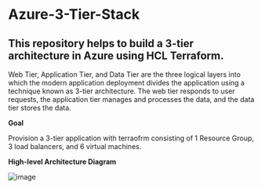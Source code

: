 # Azure-3-Tier-Stack
This repository helps to build a 3-tier architecture in Azure using HCL Terraform.
----------------------------------------------------------------------------------
Web Tier, Application Tier, and Data Tier are the three logical layers into which the modern application deployment divides the application using a technique known as 3-tier architecture. The web tier responds to user requests, the application tier manages and processes the data, and the data tier stores the data.

**Goal**

Provision a 3-tier application with terraofrm consisting of 1 Resource Group, 3 load balancers, and 6 virtual machines. 

**High-level Architecture Diagram**

![image](https://github.com/hajee-78/Azure-3-Tier-Stack/assets/55215524/b106220c-bd82-48cf-b6cf-aea76e544c0b)












